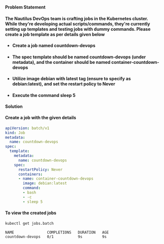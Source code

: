 **Problem Statement**

#### The Nautilus DevOps team is crafting jobs in the Kubernetes cluster. While they're developing actual scripts/commands, they're currently setting up templates and testing jobs with dummy commands. Please create a job template as per details given below

- #### Create a job named countdown-devops

- #### The spec template should be named countdown-devops (under metadata), and the container should be named container-countdown-devops

- #### Utilize image debian with latest tag (ensure to specify as debian:latest), and set the restart policy to Never

- #### Execute the command sleep 5

**Solution**

#### Create a job with the given details

```yaml
apiVersion: batch/v1
kind: Job
metadata:
  name: countdown-devops
spec:
  template:
    metadata:
      name: countdown-devops
    spec:
      restartPolicy: Never
      containers:
      - name: container-countdown-devops
        image: debian:latest
        command:
        - bash
        - -c
        - sleep 5
```

#### To view the created jobs

```bash
kubectl get jobs.batch
```

```
NAME               COMPLETIONS   DURATION   AGE
countdown-devops   0/1           9s         9s
```
